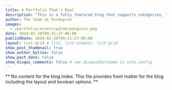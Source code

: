 ```yaml
---
title: A Portfolio That's Real
description: "This is a fully featured blog that supports categories, tags, series, and pagination."
author: The Team at Formspree
images:
  - /portfolio/assets/palmerpenguins.png
date: 2019-02-20T09:31:27-06:00
publishDate: 2019-02-20T09:31:27-06:00
layout: list-grid # list, list-sidebar, list-grid
show_post_thumbnail: true
show_author_byline: false
show_post_date: false
show_disqus_comments: false # see disqusShortname in site config
---
```


** No content for the blog index. This file provides front matter for the blog including the layout and boolean options. **
